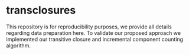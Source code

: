 # transclosures

This repository is for reproducibility purposes, we provide all details regarding data preparation here. 
To validate our proposed approach we implemented our transitive closure and incremental component counting algorithm. 